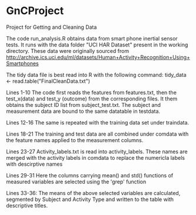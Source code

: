GnCProject
==========

Project for Getting and Cleaning Data

The code run_analysis.R obtains data from smart phone inertial sensor tests. It runs with the data folder "UCI HAR Dataset" present in the working directory. These data were originally sourced from http://archive.ics.uci.edu/ml/datasets/Human+Activity+Recognition+Using+Smartphones

The tidy data file is best read into R with the following command:
tidy_data <- read.table("FinalCleanData.txt")

Lines 1-10
The code first reads the features from features.txt, then the test_x(data) and test_y (outcome) from the corresponding files. It them obtains the subject ID list from subject_test.txt. The subject and measurement data are bound to the same datatable in testdata. 

Lines 12-16
The same is repeated with the training data set under traindata.

Lines 18-21
The training and test data are all combined under comdata with the feature names applied to the measurement columns. 

Lines 23-27
Activity_labels.txt is read into activity_labels. These names are merged with the activity labels in comdata to replace the numericla labels with descirptive names

Lines 29-31
Here the columns carrying mean() and std() functions of measured variables are selected using the 'grep' function

Lines 33-36:
The means of the above selected variables are calculated, segmented by Subject and Activity Type and written to the table with descriptive titles.